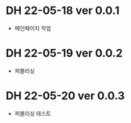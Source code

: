 # DH 22-05-18 ver 0.0.1
- 메인페이지 작업

# DH 22-05-19 ver 0.0.2
- 퍼블리싱

# DH 22-05-20 ver 0.0.3
- 퍼블리싱 테스트